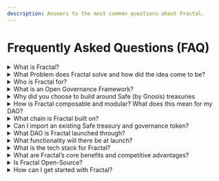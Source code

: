 ```yaml
---
description: Answers to the most common questions about Fractal.
---
```


# Frequently Asked Questions (FAQ)

<details>
<summary>What is Fractal?</summary>

The Fractal framework is for on-chain DAOs to construct on-chain subDAO hierarchies in whatever structure unleashes effective and secure decision-making. This empowers your existing Safe Treasuries (by Gnosis) with the power of a truly composable governance layer, meaning DAOs can construct and scale their contributors in any hierarchy that unlocks effective execution.

For example, DAOs can formalize their contributor Multi-Sigs into subDAO hierachies all accountable to a parentDAO of community token voters. Or do you prefer a governing council of expert individuals with protection powers over a token voting community? All these structures and more are available as Fractal empowers builders to build their DAO in any structure that makes them uniquely effective. 

With different governance structures per subDAO, safeguard checks and balances at the parent level, and modular plug-and-play ecosystem additions available at each level of the DAO, this means DAOs no longer compromise on effectiveness as they scale.
</details>

<details>
<summary>What Problem does Fractal solve and how did the idea come to be?</summary>

DAOs are stuck. Stuck choosing between on-chain community decision-making (democratic but slow, expensive and tricky to tackle nuanced issues) and overly compromising on individuals executing ‘the community will’ via multi-signature. Neither is a perfect solution for everyday DAO decision-making, but DAOs shouldn’t have to choose. Why can’t DAOs be formed in a subDAO hierarchy that empowers different governance structures per working group whilst enabling on-chain safeguards to the Parent? 

The [decentDAO](https://www.decent-dao.org/) venture studio experienced this challenge firsthand as they transitioned from LLC to DAO, so they created Fractal. This novel governance framework helps DAOs who are struggling to flexibly structure their contributors’ on-chain decision-making without compromising day-to-day effectiveness. In short, Fractal empowers DAOs to get things done!
</details>

<details>
<summary>Who is Fractal for?</summary>

Fractal is for DAO members and builders who find existing DAO tools and ‘all-in-one-platforms’ rigid and restrictive for their DAO needs. As their DAO evolves and scales, they’ve seen the benefits - and at times restrictions - of different governance methods. They know there’s no such thing as ‘one governance fits all.’ They know that at times small groups of domain experts can act faster than a large community, but the community requires on-chain restrictions to protect them from losing control. 

Fractal is for the DAOs that have so far defaulted to Multi-Signatories and off-chain Snapshot voting… but know they need something more!
</details>

<details>
<summary>What is an Open Governance Framework?</summary>

A governance framework is made up of composable components which manage on-chain powers and relationships between DAO contributors.

The fact it’s ‘open’ means that this framework isn’t limited to what we build. Instead it can be built on by DAOs with the latest tooling from across the crypto ecosystem
</details>

<details>
<summary>Why did you choose to build around Safe (by Gnosis) treasuries</summary>

DAOs are governance structures for decentralized on-chain decision-making around digital assets. This requires maintaining a treasury of assets. We chose to build around Safe contract wallet (formerly Gnosis Safe) because it is the Web3 industry standard for storing treasuries of assets. Not only do 90%+ of DAOs use them but they are secure, modular and empower multiple governance options for decisions on on-chain assets.
</details>

<details>
<summary>How is Fractal composable and modular? What does this mean for my DAO?</summary>

Fractal is a small set of components and permissions attached to a Safe contract wallet.  While we provide the initial set of defaults, the Fractal framework itself is infinitely customizable.

Don’t like ERC20 token-based voting?  Your DAO can vote to remove the strategy and approve a new one.  Does your community require a childDAO to manage specific assets?  They can vote to create sub-DAOs and give custody of those assets to it. The crypto ecosystem is always expanding so your DAO from day 1 needs to be upgradeable to the latest and greatest.
</details>

<details>
<summary>What chain is Fractal built on?</summary>

Fractal is built on the Ethereum Virtual Machine (EVM), and at full launch will support Ethereum Mainnet.  Following launch, we will work to support any EVM chain where Safe is also supported.
</details>

<details>
<summary>Can I import an existing Safe treasury and governance token?</summary>

Our initial beta launch will allow for the creation of a new Safe-based Fractal DAO, along with a new governance token. By Beta-end, users will also be able to convert an existing Safe to a Fractal DAO as well as utilize an existing ERC-20 token as governance. Get involved with our Beta if you want even earlier access to these features.
</details>

<details>
<summary>What DAO is Fractal launched through?</summary>

Fractal was incubated and launched by [decentDAO](https://www.decent-dao.org/).
</details>

<details>
<summary>What functionality will there be at launch?</summary>

The Beta Launch in Q1 of 2023, will allow for the creation of subDAOs either with a (Safe) multi-sig-based governance structure, or a 1:1 ERC20 token voting structure (Usul).

Members in either structure will be able to submit transaction proposals, vote on them, and ultimately execute them, provided they pass the governance vote.

Every Parent DAOs will also have on-chain safeguard over subDAOs to also form proposals or optionally freeze the subDAO assets in case of bad actors or disagreements.

All of this will be managed in an intuitive, simple front end, designed to make managing DAO interactions easy and seamless.
</details>

<details>
<summary>What is the tech stack for Fractal?</summary>

Smart Contracts and Test Suite: solidity, openZepplin, Hardhat, Ethers

Web app: typescript, react, ethers
</details>

<details>
<summary>What are Fractal’s core benefits and competitive advantages?</summary>

1) **We’re** **Composable to any Structure** - Form a truly composable DAO as a constellation of on-chain decision-making bodies with optional checks and balances between working groups.

2) **Different Governance per working group** - Some groups require domain experts to act fast and autonomously via a Multi-Signatory. This shouldn’t mean other decisions can’t bring the diversity of the entire community to critical decisions. Pick and choose whatever suits your DAO including some of the latest in voting methodologies

3) **Set On-Chain Relationships between groups** - Keep the community in control with optional restrictions of veto, budgeting and freezing powers over smaller working groups. 

4) **A Modular & Upgradeable DAO ready to scale** - Ensure your DAO is always evolving with the latest and vetted cross-ecosystem tools and protocols; all plug-and-play. Then take this one-step further by creating your own custom integration functionality to unlock your personal favourite tools in the ecosystem
</details>

<details>
<summary>Is Fractal Open-Source?</summary>

Yes, Fractal is completely open source.  You can find all of our code at the decentDAO Github: https://github.com/decent-dao 
</details>

<details>
<summary>How can I get started with Fractal?</summary>

Learn more at https://www.fractalframework.xyz/ and [join our Discord](https://discord.com/invite/decent-dao).
</details>
